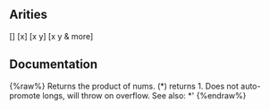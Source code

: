 ## Arities
[]
[x]
[x y]
[x y & more]

## Documentation
{%raw%}
Returns the product of nums. (*) returns 1. Does not auto-promote
  longs, will throw on overflow. See also: *'
{%endraw%}
